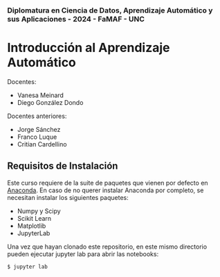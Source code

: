 ### Diplomatura en Ciencia de Datos, Aprendizaje Automático y sus Aplicaciones - 2024 - FaMAF - UNC
# Introducción al Aprendizaje Automático

Docentes:
- Vanesa Meinard
- Diego González Dondo

Docentes anteriores:
- Jorge Sánchez
- Franco Luque
- Critian Cardellino

## Requisitos de Instalación

Este curso requiere de la suite de paquetes que vienen por defecto en
[Anaconda](https://www.anaconda.com/download/).  En caso de no querer instalar
Anaconda por completo, se necesitan instalar los siguientes paquetes:

- Numpy y Scipy
- Scikit Learn
- Matplotlib
- JupyterLab

Una vez que hayan clonado este repositorio, en este mismo directorio pueden
ejecutar jupyter lab para abrir las notebooks:

```
$ jupyter lab
```
